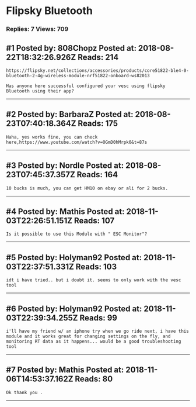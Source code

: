 # Flipsky Bluetooth

### Replies: 7 Views: 709

## \#1 Posted by: 808Chopz Posted at: 2018-08-22T18:32:26.926Z Reads: 214

```
https://flipsky.net/collections/accessories/products/core51822-ble4-0-bluetooth-2-4g-wireless-module-nrf51822-onboard-ws82013

Has anyone here successful configured your vesc using flipsky Bluetooth using their app?
```

---
## \#2 Posted by: BarbaraZ Posted at: 2018-08-23T07:40:18.364Z Reads: 175

```
Haha, yes works fine, you can check here,https://www.youtube.com/watch?v=OGmD0hMrpk0&t=87s
```

---
## \#3 Posted by: Nordle Posted at: 2018-08-23T07:45:37.357Z Reads: 164

```
10 bucks is much, you can get HM10 on ebay or ali for 2 bucks.
```

---
## \#4 Posted by: Mathis Posted at: 2018-11-03T22:26:51.151Z Reads: 107

```
Is it possible to use this Module with " ESC Monitor"?
```

---
## \#5 Posted by: Holyman92 Posted at: 2018-11-03T22:37:51.331Z Reads: 103

```
idt i have tried.. but i doubt it. seems to only work with the vesc tool
```

---
## \#6 Posted by: Holyman92 Posted at: 2018-11-03T22:39:34.255Z Reads: 99

```
i'll have my friend w/ an iphone try when we go ride next, i have this module and it works great for changing settings on the fly, and monitoring RT data as it happens... would be a good troubleshooting tool
```

---
## \#7 Posted by: Mathis Posted at: 2018-11-06T14:53:37.162Z Reads: 80

```
Ok thank you .
```

---
